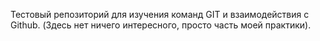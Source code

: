 Тестовый репозиторий для изучения команд GIT и взаимодействия с Github. (Здесь нет ничего интересного, просто часть моей практики).
